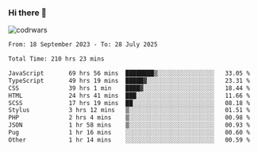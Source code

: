 ### Hi there 👋


![codrwars](https://www.codewars.com/users/rsschool_c9af20f58c35c696/badges/micro) 

<!--START_SECTION:waka-->

```txt
From: 18 September 2023 - To: 28 July 2025

Total Time: 210 hrs 23 mins

JavaScript       69 hrs 56 mins  ████████▒░░░░░░░░░░░░░░░░   33.05 %
TypeScript       49 hrs 19 mins  █████▓░░░░░░░░░░░░░░░░░░░   23.31 %
CSS              39 hrs 1 min    ████▓░░░░░░░░░░░░░░░░░░░░   18.44 %
HTML             24 hrs 41 mins  ███░░░░░░░░░░░░░░░░░░░░░░   11.66 %
SCSS             17 hrs 19 mins  ██░░░░░░░░░░░░░░░░░░░░░░░   08.18 %
Stylus           3 hrs 12 mins   ▒░░░░░░░░░░░░░░░░░░░░░░░░   01.51 %
PHP              2 hrs 4 mins    ▒░░░░░░░░░░░░░░░░░░░░░░░░   00.98 %
JSON             1 hr 58 mins    ▒░░░░░░░░░░░░░░░░░░░░░░░░   00.93 %
Pug              1 hr 16 mins    ░░░░░░░░░░░░░░░░░░░░░░░░░   00.60 %
Other            1 hr 14 mins    ░░░░░░░░░░░░░░░░░░░░░░░░░   00.59 %
```

<!--END_SECTION:waka-->
